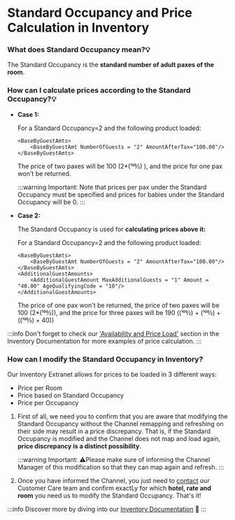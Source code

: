 ﻿---
sidebar_position: 2
---

# Standard Occupancy and Price Calculation in Inventory

### What does Standard Occupancy mean?💡
The Standard Occupancy is the **standard number of adult paxes of the room**.

### How can I calculate prices according to the Standard Occupancy?💡
- **Case 1:**

	For a Standard Occupancy=2 and the following product loaded:

	```
	<BaseByGuestAmts>
		<BaseByGuestAmt NumberOfGuests = "2" AmountAfterTax="100.00"/>
	</BaseByGuestAmts> 
	```

	The price of two paxes will be 100 (2*(100⁄2) ), and the price for one pax won't be returned.

	:::warning Important:
	Note that prices per pax under the Standard Occupancy must be specified and prices for babies under the Standard Occupancy will be 0.
	:::

- **Case 2:**

	The Standard Occupancy is used for **calculating prices above it:**

	For a Standard Occupancy=2 and the following product loaded:

	```
	<BaseByGuestAmts>
		<BaseByGuestAmt NumberOfGuests = "2" AmountAfterTax="100.00"/>
	</BaseByGuestAmts>
	<AdditionalGuestAmounts>
		<AdditionalGuestAmount MaxAdditionalGuests = "1" Amount = "40.00" AgeQualifyingCode = "10"/>
	</AdditionalGuestAmounts>
	``` 

	The price of one pax won't be returned, the price of two paxes will be 100 (2*(100⁄2)), and the price for three paxes will be 190 ((100⁄2) + (100⁄2) + ((100⁄2) + 40))

:::info
Don't forget to check our ['Availability and Price Load'](/docs/apps/inventory/extranet/availability-and-rates/manual-load/availability-and-price) section in the Inventory Documentation for more examples of price calculation.
:::

### How can I modify the Standard Occupancy in Inventory?
Our Inventory Extranet allows for prices to be loaded in 3 different ways:

- Price per Room
- Price based on Standard Occupancy
- Price per Occupancy

1. First of all, we need you to confirm that you are aware that modifying the Standard Occupancy without the Channel remapping and refreshing on their side may result in a price discrepancy. That is, if the Standard Occupancy is modified and the Channel does not map and load again, **price discrepancy is a distinct possibility**. 

	:::warning Important:
	⚠️Please make sure of informing the Channel Manager of this modification so that they can map again and refresh. 
	:::

2. Once you have informed the Channel, you just need to [contact](https://app.travelgatex.com/tickets) our Customer Care team and confirm exactLy for which **hotel, rate and room** you need us to modify the Standard Occupancy. That's it!

 
:::info
Discover more by diving into our [Inventory Documentation](/docs/apps/inventory/quickstart) 🚀
:::
